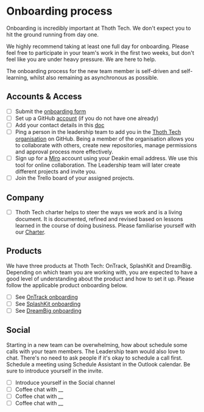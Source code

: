 # Onboarding process

Onboarding is incredibly important at Thoth Tech. We don't expect you to hit the
ground running from day one.

We highly recommend taking at least one full day for onboarding. Please feel
free to participate in your team's work in the first two weeks, but don't feel
like you are under heavy pressure. We are here to help.

The onboarding process for the new team member is self-driven and self-learning,
whilst also remaining as asynchronous as possible.

## Accounts & Access

- [ ] Submit the [onboarding form](https://teams.microsoft.com/l/entity/81fef3a6-72aa-4648-a763-de824aeafb7d/_djb2_msteams_prefix_1382414451?context=%7B%22subEntityId%22%3Anull%2C%22channelId%22%3A%2219%3AQfx_STHU90OsVYBHVYKhsRQ5gmEe0s9Q6kOpBf6bli81%40thread.tacv2%22%7D&groupId=0e15669c-3f66-49aa-b023-640fe1dda2e0&tenantId=d02378ec-1688-46d5-8540-1c28b5f470f6)
- [ ] Set up a GitHub [account](https://docs.github.com/en/get-started/signing-up-for-github/signing-up-for-a-new-github-account) (if you do not have one already)
- [ ] Add your contact details in this [doc](https://deakin365.sharepoint.com/:x:/r/sites/ThothTech2/Shared%20Documents/General/Administration/Personal%20Contacts.xlsx?d=w279b188c84544b269712dc4d2a6f7b87&csf=1&web=1)
- [ ] Ping a person in the leadership team to add you in the
      [Thoth Tech organisation](https://github.com/thoth-tech) on GitHub. Being
      a member of the organisation allows you to collaborate with others,
      create new repositories, manage permissions and approval process more
      effectively.
- [ ] Sign up for a [Miro](https://miro.com/contact/education/) account using
      your Deakin email address. We use this tool for online collaboration.
      The Leadership team will later create different projects and invite you.
- [ ] Join the Trello board of your assigned projects.

## Company

- [ ] Thoth Tech charter helps to steer the ways we work and is a living document.
      It is documented, refined and revised based on lessons learned in the course of doing business.
      Please familiarise yourself with our [Charter](https://github.com/thoth-tech/handbook/blob/main/docs/company/charter.md).

## Products

We have three products at Thoth Tech: OnTrack, SplashKit and DreamBig. Depending
on which team you are working with, you are expected to have a good level of
understanding about the product and how to set it up. Please follow the
applicable product onboarding below.

- [ ] See [OnTrack onboarding](https://github.com/thoth-tech/handbook/blob/main/docs/products/ontrack/ontrack.md)
- [ ] See [SplashKit onboarding](https://github.com/thoth-tech/handbook/blob/main/docs/products/splashkit.md)
- [ ] See [DreamBig onboarding](https://github.com/thoth-tech/handbook/blob/main/docs/products/dreambig/dreambig.md)

## Social

Starting in a new team can be overwhelming, how about schedule some calls with your team members. The Leadership
team would also love to chat. There's no need to ask people if it's okay to schedule a call first. Schedule a
meeting using Schedule Assistant in the Outlook calendar. Be sure to introduce yourself in the invite.

- [ ] Introduce yourself in the Social channel
- [ ] Coffee chat with \_\_
- [ ] Coffee chat with \_\_
- [ ] Coffee chat with \_\_
